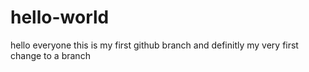# hello-world

hello everyone
this is my first github branch and definitly my 
very first change to a branch 
